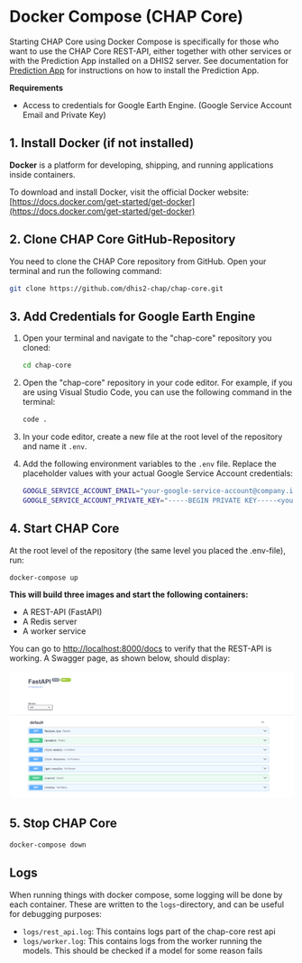 
# Docker Compose (CHAP Core)

Starting CHAP Core using Docker Compose is specifically for those who want to use the CHAP Core REST-API, either together with other services or with the Prediction App installed on a DHIS2 server. See documentation for [Prediction App](prediction-app/prediction-app.md) for instructions on how to install the Prediction App.

**Requirements**
- Access to credentials for Google Earth Engine. (Google Service Account Email and Private Key)

## 1. Install Docker (if not installed)


**Docker** is a platform for developing, shipping, and running applications inside containers.

To download and install Docker, visit the official Docker website: [https://docs.docker.com/get-started/get-docker](https://docs.docker.com/get-started/get-docker)


## 2. Clone CHAP Core GitHub-Repository

You need to clone the CHAP Core repository from GitHub. Open your terminal and run the following command:

```sh
git clone https://github.com/dhis2-chap/chap-core.git
```

## 3. Add Credentials for Google Earth Engine

1. Open your terminal and navigate to the "chap-core" repository you cloned:

    ```sh
    cd chap-core
    ```

2. Open the "chap-core" repository in your code editor. For example, if you are using Visual Studio Code, you can use the following command in the terminal:

    ```sh
    code .
    ```

3. In your code editor, create a new file at the root level of the repository and name it `.env`.

4. Add the following environment variables to the `.env` file. Replace the placeholder values with your actual Google Service Account credentials:

    ```bash
    GOOGLE_SERVICE_ACCOUNT_EMAIL="your-google-service-account@company.iam.gserviceaccount.com"
    GOOGLE_SERVICE_ACCOUNT_PRIVATE_KEY="-----BEGIN PRIVATE KEY-----<your-private-key>-----END PRIVATE KEY-----"
    ```

## 4. Start CHAP Core

At the root level of the repository (the same level you placed the .env-file), run:

```sh
docker-compose up
```

**This will build three images and start the following containers:**

- A REST-API (FastAPI)
- A Redis server
- A worker service

You can go to [http://localhost:8000/docs](http://localhost:8000/docs) to verify that the REST-API is working. A Swagger page, as shown below, should display:

![Swagger UI](_static/swagger-fastapi.png)

## 5. Stop CHAP Core
```sh
docker-compose down
```



## Logs

When running things with docker compose, some logging will be done by each container. These are written to the `logs`-directory, and can be useful for debugging purposes:

- `logs/rest_api.log`: This contains logs part of the chap-core rest api
- `logs/worker.log`: This contains logs from the worker running the models. This should be checked if a model for some reason fails
